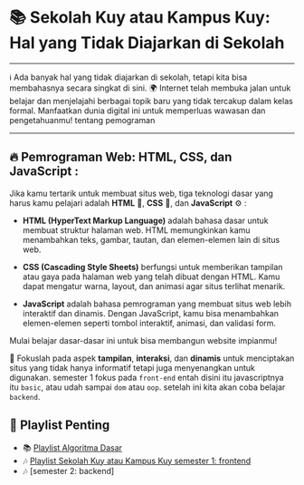 
# 📚 Sekolah Kuy atau Kampus Kuy: Hal yang Tidak Diajarkan di Sekolah

___
ℹ️ Ada banyak hal yang tidak diajarkan di sekolah, tetapi kita bisa membahasnya secara singkat di sini. 🌍 Internet telah membuka jalan untuk belajar dan menjelajahi berbagai topik baru yang tidak tercakup dalam kelas formal. Manfaatkan dunia digital ini untuk memperluas wawasan dan pengetahuanmu!
tentang pemograman

___

## 🔥 Pemrograman Web: HTML, CSS, dan JavaScript :

Jika kamu tertarik untuk membuat situs web, tiga teknologi dasar yang harus kamu pelajari adalah **HTML** 📄, **CSS** 🎨, dan **JavaScript** ⚙️ :

- **HTML (HyperText Markup Language)** adalah bahasa dasar untuk membuat struktur halaman web. HTML memungkinkan kamu menambahkan teks, gambar, tautan, dan elemen-elemen lain di situs web.
  
- **CSS (Cascading Style Sheets)** berfungsi untuk memberikan tampilan atau gaya pada halaman web yang telah dibuat dengan HTML. Kamu dapat mengatur warna, layout, dan animasi agar situs terlihat menarik.

- **JavaScript** adalah bahasa pemrograman yang membuat situs web lebih interaktif dan dinamis. Dengan JavaScript, kamu bisa menambahkan elemen-elemen seperti tombol interaktif, animasi, dan validasi form.

Mulai belajar dasar-dasar ini untuk bisa membangun website impianmu!

🧠 Fokuslah pada aspek **tampilan**, **interaksi**, dan **dinamis** untuk menciptakan situs yang tidak hanya informatif tetapi juga menyenangkan untuk digunakan. semester 1 fokus pada ```front-end``` entah disini itu javascriptnya itu ```basic```, atau udah sampai ```dom``` atau ```oop```. setelah ini kita akan coba belajar ```backend```.

## 🔗 Playlist Penting

- 📚 [Playlist Algoritma Dasar](https://www.youtube.com/playlist?list=PLY8UqHV3-fsHEFOoiwLZffhF6HNMw9Y5S)
- 🎶 [Playlist Sekolah Kuy atau Kampus Kuy semester 1: frontend](https://www.youtube.com/playlist?list=PLY8UqHV3-fsHqcSNaG9Xp_pvspUBn1DKp)
- 🎶 [semester 2: backend]
